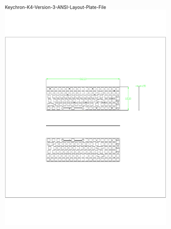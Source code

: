 <br/>Keychron-K4-Version-3-ANSI-Layout-Plate-File<br/>![image](./Keychron-K4-Version-3-ANSI-Layout-Plate-File.png)<br/>
